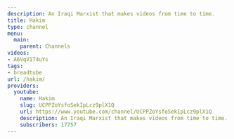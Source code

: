 ```yaml
---
description: An Iraqi Marxist that makes videos from time to time.
title: Hakim
type: channel
menu:
  main:
    parent: Channels
videos:
- A6VqV1T4uYs
tags:
- breadtube
url: /hakim/
providers:
  youtube:
    name: Hakim
    slug: UCPPZoYsfoSekIpLcz9plX1Q
    url: https://www.youtube.com/channel/UCPPZoYsfoSekIpLcz9plX1Q
    description: An Iraqi Marxist that makes videos from time to time.
    subscribers: 17757
---
```

